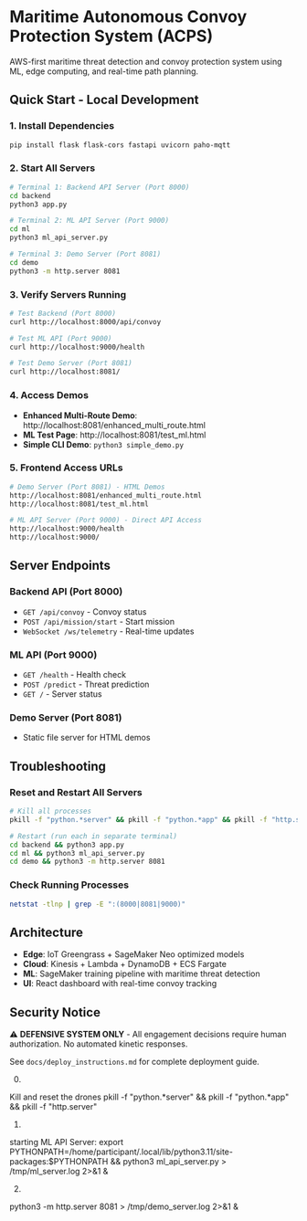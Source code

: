 # Maritime Autonomous Convoy Protection System (ACPS)

AWS-first maritime threat detection and convoy protection system using ML, edge computing, and real-time path planning.

## Quick Start - Local Development

### 1. Install Dependencies
```bash
pip install flask flask-cors fastapi uvicorn paho-mqtt
```

### 2. Start All Servers
```bash
# Terminal 1: Backend API Server (Port 8000)
cd backend
python3 app.py

# Terminal 2: ML API Server (Port 9000) 
cd ml
python3 ml_api_server.py

# Terminal 3: Demo Server (Port 8081)
cd demo
python3 -m http.server 8081
```

### 3. Verify Servers Running
```bash
# Test Backend (Port 8000)
curl http://localhost:8000/api/convoy

# Test ML API (Port 9000)
curl http://localhost:9000/health

# Test Demo Server (Port 8081)
curl http://localhost:8081/
```

### 4. Access Demos
- **Enhanced Multi-Route Demo**: http://localhost:8081/enhanced_multi_route.html
- **ML Test Page**: http://localhost:8081/test_ml.html
- **Simple CLI Demo**: `python3 simple_demo.py`

### 5. Frontend Access URLs
```bash
# Demo Server (Port 8081) - HTML Demos
http://localhost:8081/enhanced_multi_route.html
http://localhost:8081/test_ml.html

# ML API Server (Port 9000) - Direct API Access
http://localhost:9000/health
http://localhost:9000/
```

## Server Endpoints

### Backend API (Port 8000)
- `GET /api/convoy` - Convoy status
- `POST /api/mission/start` - Start mission
- `WebSocket /ws/telemetry` - Real-time updates

### ML API (Port 9000)
- `GET /health` - Health check
- `POST /predict` - Threat prediction
- `GET /` - Server status

### Demo Server (Port 8081)
- Static file server for HTML demos

## Troubleshooting

### Reset and Restart All Servers
```bash
# Kill all processes
pkill -f "python.*server" && pkill -f "python.*app" && pkill -f "http.server"

# Restart (run each in separate terminal)
cd backend && python3 app.py
cd ml && python3 ml_api_server.py  
cd demo && python3 -m http.server 8081
```

### Check Running Processes
```bash
netstat -tlnp | grep -E ":(8000|8081|9000)"
```

## Architecture

- **Edge**: IoT Greengrass + SageMaker Neo optimized models
- **Cloud**: Kinesis + Lambda + DynamoDB + ECS Fargate
- **ML**: SageMaker training pipeline with maritime threat detection
- **UI**: React dashboard with real-time convoy tracking

## Security Notice

⚠️ **DEFENSIVE SYSTEM ONLY** - All engagement decisions require human authorization. No automated kinetic responses.

See `docs/deploy_instructions.md` for complete deployment guide.



0) 
Kill and reset the drones
pkill -f "python.*server" && pkill -f "python.*app" && pkill -f "http.server"

1) 
starting ML API Server:
export PYTHONPATH=/home/participant/.local/lib/python3.11/site-packages:$PYTHONPATH && python3 ml_api_server.py > /tmp/ml_server.log 2>&1 &


2) 
python3 -m http.server 8081 > /tmp/demo_server.log 2>&1 &
